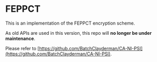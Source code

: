 # FEPPCT

This is an implementation of the FEPPCT encryption scheme. 

As old APIs are used in this version, this repo will **no longer be under maintenance**. 

Please refer to [https://github.com/BatchClayderman/CA-NI-PSI](https://github.com/BatchClayderman/CA-NI-PSI). 
